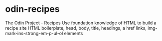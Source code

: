 # odin-recipes

The Odin Project - Recipes
Use foundation knowledge of HTML to build a recipe site
HTML boilerplate, head, body, title, headings, a href links, img-mark-ins-strong-em-p-ul-ol elements
